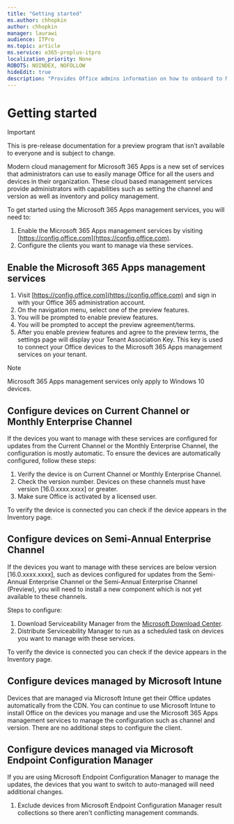 ```yaml
---
title: "Getting started"
ms.author: chhopkin
author: chhopkin
manager: laurawi
audience: ITPro
ms.topic: article
ms.service: o365-proplus-itpro
localization_priority: None
ROBOTS: NOINDEX, NOFOLLOW
hideEdit: true
description: "Provides Office admins information on how to onboard to Microsoft 365 Apps management services"
---
```


# Getting started

> [!IMPORTANT]
> This is pre-release documentation for a preview program that isn’t available to everyone and is subject to change.

Modern cloud management for Microsoft 365 Apps is a new set of services that administrators can use to easily manage Office for all the users and devices in their organization.  These cloud based management services provide administrators with capabilities such as setting the channel and version as well as inventory and policy management.

To get started using the Microsoft 365 Apps management services, you will need to:

1. Enable the Microsoft 365 Apps management services by visiting [https://config.office.com](https://config.office.com).
2. Configure the clients you want to manage via these services.

## Enable the Microsoft 365 Apps management services

1. Visit [https://config.office.com](https://config.office.com) and sign in with your Office 365 administration account.
2. On the navigation menu, select one of the preview features.
3. You will be prompted to enable preview features.
4. You will be prompted to accept the preview agreement/terms.
5. After you enable preview features and agree to the preview terms, the settings page will display your Tenant Association Key.  This key is used to connect your Office devices to the Microsoft 365 Apps management services on your tenant.

> [!NOTE]
> Microsoft 365 Apps management services only apply to Windows 10 devices.

## Configure devices on Current Channel or Monthly Enterprise Channel

If the devices you want to manage with these services are configured for updates from the Current Channel or the Monthly Enterprise Channel, the configuration is mostly automatic.  To ensure the devices are automatically configured, follow these steps:

1. Verify the device is on Current Channel or Monthly Enterprise Channel.
2. Check the version number.  Devices on these channels must have version [16.0.xxxx.xxxx] or greater.
3. Make sure Office is activated by a licensed user.

To verify the device is connected you can check if the device appears in the Inventory page.

## Configure devices on Semi-Annual Enterprise Channel

If the devices you want to manage with these services are below version [16.0.xxxx.xxxx], such as devices configured for updates from the Semi-Annual Enterprise Channel or the Semi-Annual Enterprise Channel (Preview), you will need to install a new component which is not yet available to these channels.

Steps to configure:

1. Download Serviceability Manager from the [Microsoft Download Center](https://go.microsoft.com/fwlink/?linkid=2141871).
2. Distribute Serviceability Manager to run as a scheduled task on devices you want to manage with these services.

To verify the device is connected you can check if the device appears in the Inventory page.

## Configure devices managed by Microsoft Intune

Devices that are managed via Microsoft Intune get their Office updates automatically from the CDN.  You can continue to use Microsoft Intune to install Office on the devices you manage and use the Microsoft 365 Apps management services to manage the configuration such as channel and version.  There are no additional steps to configure the client.

## Configure devices managed via Microsoft Endpoint Configuration Manager

If you are using Microsoft Endpoint Configuration Manager to manage the updates, the devices that you want to switch to auto-managed will need additional changes.

1. Exclude devices from Microsoft Endpoint Configuration Manager result collections so there aren't conflicting management commands.
